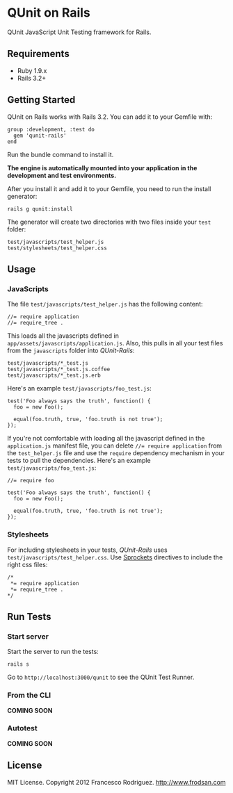 # QUnit on Rails

QUnit JavaScript Unit Testing framework for Rails.

## Requirements

* Ruby 1.9.x
* Rails 3.2+

## Getting Started

QUnit on Rails works with Rails 3.2.  You can add it to your Gemfile with:

    group :development, :test do
      gem 'qunit-rails'
    end

Run the bundle command to install it.

**The engine is automatically mounted into your application in the development
and test environments.**

After you install it and add it to your Gemfile, you need to run the install
generator:

    rails g qunit:install

The generator will create two directories with two files inside your `test` folder:

    test/javascripts/test_helper.js
    test/stylesheets/test_helper.css

## Usage

### JavaScripts

The file `test/javascripts/test_helper.js` has the following content:

    //= require application
    //= require_tree .

This loads all the javascripts defined in `app/assets/javascripts/application.js`.
Also, this pulls in all your test files from the `javascripts` folder into
*QUnit-Rails*:

    test/javascripts/*_test.js
    test/javascripts/*_test.js.coffee
    test/javascripts/*_test.js.erb

Here's an example `test/javascripts/foo_test.js`:

    test('Foo always says the truth', function() {
      foo = new Foo();

      equal(foo.truth, true, 'foo.truth is not true');
    });

If you're not comfortable with loading all the javascript defined in the
`application.js` manifest file, you can delete `//= require application`
from the `test_helper.js` file and use the `require` dependency mechanism
in your tests to pull the dependencies. Here's an example
`test/javascripts/foo_test.js`:

    //= require foo

    test('Foo always says the truth', function() {
      foo = new Foo();

      equal(foo.truth, true, 'foo.truth is not true');
    });

### Stylesheets

For including stylesheets in your tests, *QUnit-Rails* uses
`test/javascripts/test_helper.css`. Use [Sprockets](https://github.com/sstephenson/sprockets)
directives to include the right css files:

    /*
     *= require application
     *= require_tree .
    */

## Run Tests

### Start server

Start the server to run the tests:

    rails s

Go to `http://localhost:3000/qunit` to see the QUnit Test Runner.

### From the CLI

**COMING SOON**

### Autotest

**COMING SOON**

## License

MIT License. Copyright 2012 Francesco Rodriguez. <http://www.frodsan.com>
